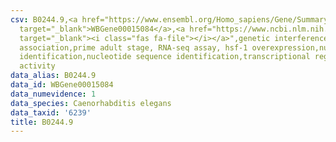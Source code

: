 ```yaml
---
csv: B0244.9,<a href="https://www.ensembl.org/Homo_sapiens/Gene/Summary?db=core;g=WBGene00015084"
  target="_blank">WBGene00015084</a>,<a href="https://www.ncbi.nlm.nih.gov/pubmed/30894454"
  target="_blank"><i class="fas fa-file"></i></a>",genetic interference,functional
  association,prime adult stage, RNA-seq assay, hsf-1 overexpression,nucleotide sequence
  identification,nucleotide sequence identification,transcriptional regulation,up-regulates
  activity
data_alias: B0244.9
data_id: WBGene00015084
data_numevidence: 1
data_species: Caenorhabditis elegans
data_taxid: '6239'
title: B0244.9
---
```

